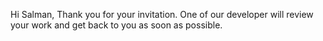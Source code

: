 Hi Salman,
Thank you for your invitation. One of our developer will review your work and get back to you as soon as possible.
